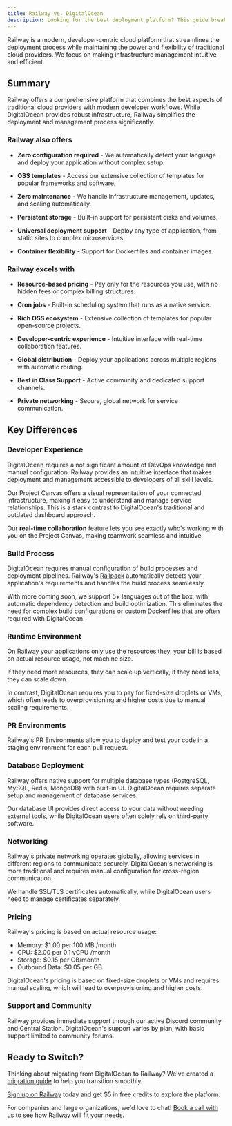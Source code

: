 ```yaml
---
title: Railway vs. DigitalOcean
description: Looking for the best deployment platform? This guide breaks down Railway vs. DigitalOcean—covering scalability, pricing, features, and why Railway is the superior choice.
---
```


Railway is a modern, developer-centric cloud platform that streamlines the deployment process while maintaining the power and flexibility of traditional cloud providers. We focus on making infrastructure management intuitive and efficient.

## Summary

Railway offers a comprehensive platform that combines the best aspects of traditional cloud providers with modern developer workflows. While DigitalOcean provides robust infrastructure, Railway simplifies the deployment and management process significantly.

### Railway also offers

- **Zero configuration required** - We automatically detect your language and deploy your application without complex setup.

- **OSS templates** - Access our extensive collection of templates for popular frameworks and software.

- **Zero maintenance** - We handle infrastructure management, updates, and scaling automatically.

- **Persistent storage** - Built-in support for persistent disks and volumes.

- **Universal deployment support** - Deploy any type of application, from static sites to complex microservices.

- **Container flexibility** - Support for Dockerfiles and container images.

### Railway excels with

- **Resource-based pricing** - Pay only for the resources you use, with no hidden fees or complex billing structures.

- **Cron jobs** - Built-in scheduling system that runs as a native service.

- **Rich OSS ecosystem** - Extensive collection of templates for popular open-source projects.

- **Developer-centric experience** - Intuitive interface with real-time collaboration features.

- **Global distribution** - Deploy your applications across multiple regions with automatic routing.

- **Best in Class Support** - Active community and dedicated support channels.

- **Private networking** - Secure, global network for service communication.

## Key Differences

### Developer Experience

DigitalOcean requires a not significant amount of DevOps knowledge and manual configuration. Railway provides an intuitive interface that makes deployment and management accessible to developers of all skill levels.

Our Project Canvas offers a visual representation of your connected infrastructure, making it easy to understand and manage service relationships. This is a stark contrast to DigitalOcean's traditional and outdated dashboard approach.

Our **real-time collaboration** feature lets you see exactly who's working with you on the Project Canvas, making teamwork seamless and intuitive.

### Build Process

DigitalOcean requires manual configuration of build processes and deployment pipelines. Railway's [Railpack](https://railpack.com/) automatically detects your application's requirements and handles the build process seamlessly.

With more coming soon, we support 5+ languages out of the box, with automatic dependency detection and build optimization. This eliminates the need for complex build configurations or custom Dockerfiles that are often required with DigitalOcean.

### Runtime Environment

On Railway your applications only use the resources they, your bill is based on actual resource usage, not machine size.

If they need more resources, they can scale up vertically, if they need less, they can scale down.

In contrast, DigitalOcean requires you to pay for fixed-size droplets or VMs, which often leads to overprovisioning and higher costs due to manual scaling requirements.

### PR Environments

Railway's PR Environments allow you to deploy and test your code in a staging environment for each pull request.

### Database Deployment

Railway offers native support for multiple database types (PostgreSQL, MySQL, Redis, MongoDB) with built-in UI. DigitalOcean requires separate setup and management of database services.

Our database UI provides direct access to your data without needing external tools, while DigitalOcean users often solely rely on third-party software.

### Networking

Railway's private networking operates globally, allowing services in different regions to communicate securely. DigitalOcean's networking is more traditional and requires manual configuration for cross-region communication.

We handle SSL/TLS certificates automatically, while DigitalOcean users need to manage certificates separately.

### Pricing

Railway's pricing is based on actual resource usage:
- Memory: $1.00 per 100 MB /month
- CPU: $2.00 per 0.1 vCPU /month
- Storage: $0.15 per GB/month
- Outbound Data: $0.05 per GB

DigitalOcean's pricing is based on fixed-size droplets or VMs and requires manual scaling, which will lead to overprovisioning and higher costs.

### Support and Community

Railway provides immediate support through our active Discord community and Central Station. DigitalOcean's support varies by plan, with basic support limited to community forums.

## Ready to Switch?

Thinking about migrating from DigitalOcean to Railway? We've created a [migration guide](/migration/migrate-from-digital-ocean) to help you transition smoothly.

[Sign up on Railway](https://railway.com/new) today and get $5 in free credits to explore the platform.

For companies and large organizations, we'd love to chat! [Book a call with us](https://cal.com/team/railway/work-with-railway) to see how Railway will fit your needs. 